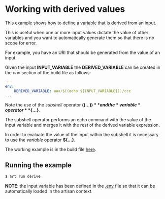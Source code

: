 # Working with derived values

This example shows how to define a variable that is derived from an input.

This is useful when one or more input values dictate the value of other variables and you want to automatically generate
them so that there is no scope for error.

For example, you have an URI that should be generated from the value of an input.

Given the input **INPUT_VARIABLE** the **DERIVED_VARIABLE** can be created in the *env* section of the build file as follows:

```yaml
---
env:
    DERIVED_VARIABLE: aaa/$((echo ${INPUT_VARIABLE}))/ccc
...
```

Note the use of the *subshell* operator **$((...))** and the *variable* operator **${...}**.

The subshell operator performs an echo command with the value of the input variable and merges it with the rest of the
derived variable expression.

In order to evaluate the value of the input within the subshell it is necessary to use the *variable* operator **${...}**.

The working example is in the build file [here](build.yaml).

## Running the example

```bash
$ art run derive
```

**NOTE**: the input variable has been defined in the [.env](.env) file so that it can be automatically loaded in the artisan
context.

